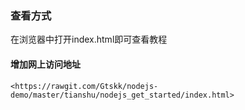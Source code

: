 ### 查看方式

在浏览器中打开index.html即可查看教程

#### 增加网上访问地址
	<https://rawgit.com/Gtskk/nodejs-demo/master/tianshu/nodejs_get_started/index.html>